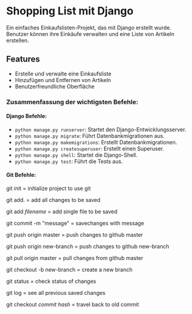 # Shopping List mit Django

Ein einfaches Einkaufslisten-Projekt, das mit Django erstellt wurde. Benutzer können ihre Einkäufe verwalten und eine Liste von Artikeln erstellen.

## Features
- Erstelle und verwalte eine Einkaufsliste
- Hinzufügen und Entfernen von Artikeln
- Benutzerfreundliche Oberfläche

### Zusammenfassung der wichtigsten Befehle:

#### **Django Befehle:**
- `python manage.py runserver`: Startet den Django-Entwicklungsserver.
- `python manage.py migrate`: Führt Datenbankmigrationen aus.
- `python manage.py makemigrations`: Erstellt Datenbankmigrationen.
- `python manage.py createsuperuser`: Erstellt einen Superuser.
- `python manage.py shell`: Startet die Django-Shell.
- `python manage.py test`: Führt die Tests aus.

#### **Git Befehle:**
git init = initialize project to use git

git add. = add all changes to be saved

git add *filename* = add single file to be saved

git commit -m "message" = savechanges with message

git push origin master = push changes to github master

git push origin new-branch = push changes to github new-branch

git pull origin master = pull changes from github master

git checkout -b new-branch = create a new branch

git status = check status of changes

git log = see all previous saved changes

git checkout *commit hash* = travel back to old commit